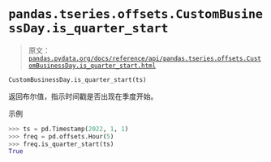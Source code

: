 # `pandas.tseries.offsets.CustomBusinessDay.is_quarter_start`

> 原文：[`pandas.pydata.org/docs/reference/api/pandas.tseries.offsets.CustomBusinessDay.is_quarter_start.html`](https://pandas.pydata.org/docs/reference/api/pandas.tseries.offsets.CustomBusinessDay.is_quarter_start.html)

```py
CustomBusinessDay.is_quarter_start(ts)
```

返回布尔值，指示时间戳是否出现在季度开始。

示例

```py
>>> ts = pd.Timestamp(2022, 1, 1)
>>> freq = pd.offsets.Hour(5)
>>> freq.is_quarter_start(ts)
True 
```

